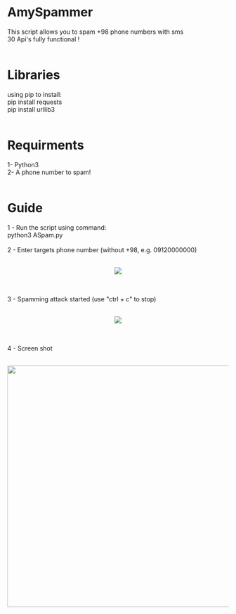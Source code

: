 # AmySpammer
This script allows you to spam +98 phone numbers with sms
<br>
30 Api's fully functional !
<br><br>
# Libraries
using pip to install:
<br>
pip install requests
<br>
pip install urllib3
<br><br>
# Requirments
1- Python3
<br>
2- A phone number to spam!
<br><br>
# Guide
1 - Run the script using command:
<br>
python3 ASpam.py
<br><br>
2 - Enter targets phone number (without +98, e.g. 09120000000)
<br><br>
<p align="center"><img src="https://s16.picofile.com/file/8421437134/1.png"></p>
<br><br>
3 - Spamming attack started (use "ctrl + c" to stop)
<br><br>
<p align="center"><img src="https://s16.picofile.com/file/8421437000/2.png"></p>
<br><br>
4 - Screen shot
<br><br>
<p align="center"><img src="https://s17.picofile.com/file/8421438234/3.png" width="550"></p>
<br>
